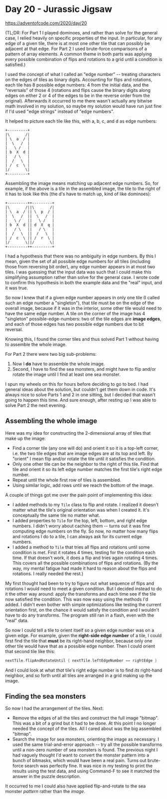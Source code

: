 # Day 20 - Jurassic Jigsaw

<https://adventofcode.com/2020/day/20>

(TL;DR: For Part 1 I played dominoes, and rather than solve for the general case, I relied heavily on specific properties of the input.  In particular, for any edge of a given tile, there is at most one other tile that can possibly be adjacent at that edge.  For Part 2 I used brute-force comparisons of a pattern of array elements.  A common theme in both parts was applying every possible combination of flips and rotations to a grid until a condition is satisfied.)

I used the concept of what I called an "edge number" -- treating characters on the edges of tiles as binary digits.  Accounting for flips and rotations, each tile has 8 possible edge numbers: 4 from the initial data, and the "reversals" of those 4 (rotations and flips cause the binary digits along edges on either 2 or 4 of the edges to be in the reverse order from the original).  Afterwards it occurred to me there wasn't actually any bitwise math involved in my solution, so maybe my solution would have run just fine if I'd used "edge strings" instead of "edge numbers".

It helped to picture each tile like this, with a, b, c, and d as edge numbers:

```text
+---------+
|\       /|
| \  a  / |
|  \   /  |
|   \ /   |
| b  X  d |
|   / \   |
|  /   \  |
| /  c  \ |
|/       \|
+---------+
```

Assembling the image means matching up adjacent edge numbers.  So, for example, if the above is a tile in the assembled image, the tile to the right of it has to look like this (the d's have to match up, kind of like dominoes):

```text
+---------++---------+
|\       /||\       /|
| \  a  / || \  p  / |
|  \   /  ||  \   /  |
|   \ /   ||   \ /   |
| b  X  d || d  X  q |
|   / \   ||   / \   |
|  /   \  ||  /   \  |
| /  c  \ || /  r  \ |
|/       \||/       \|
+---------++---------+
```

I had a hypothesis that there was no ambiguity in edge numbers.  By this I mean, given the set of all possible edge numbers for all tiles (including those from reversing bit order), any edge number appears in at most two tiles.  I was guessing that the input data was such that I could make this simplifying assumption rather than solve for the general case.  I wrote code to confirm this hypothesis in both the example data and the "real" input, and it was true.

So now I knew that if a given edge number appears in only one tile (I called such an edge number a "singleton"), that tile must be on the edge of the overall image, because if it was in the interior, some other tile would need to have the same edge number.   A tile on the corner of the image has 4 "singleton" possible-edge-numbers: two of the tile edges are **image edges**, and each of those edges has two possible edge numbers due to bit reversal.

Knowing this, I found the corner tiles and thus solved Part 1 without having to assemble the whole image.

For Part 2 there were two big sub-problems:

1. Now I **do** have to assemble the whole image.
2. Second, I have to find the sea monsters, and might have to flip and/or rotate the image until I find at least one sea monster.

I spun my wheels on this for hours before deciding to go to bed.  I had general ideas about the solution, but couldn't get them down in code.  It's always nice to solve Parts 1 and 2 in one sitting, but I decided that wasn't going to happen this time.  And sure enough, after resting up I was able to solve Part 2 the next evening.


## Assembling the whole image

Here was my idea for constructing the 2-dimensional array of tiles that make up the image:

- Find a corner tile (any one will do) and orient it so it is a top-left corner, i.e. the two tile edges that are image edges are at its top and left.  By "orient" I mean flip and/or rotate the tile until it satisfies the condition.
- Only one other tile can be the neighbor to the right of this tile.  Find that tile and orient it so its left edge number matches the first tile's right edge number.
- Repeat until the whole first row of tiles is assembled.
- Using similar logic, add rows until we reach the bottom of the image.

A couple of things got me over the pain point of implementing this idea:

- I added methods to my `Tile` class to flip and rotate.  I realized it doesn't matter what the tile's original orientation was when I created it.  It's conceptually the same tile no matter what.
- I added properties to `Tile` for the top, left, bottom, and right edge numbers.  I didn't worry about caching them -- turns out it was fine computing edge numbers on the fly.  So now, no matter how many flips and rotations I do to a tile, I can always ask for its current edge numbers.
- I added a method to `Tile` that tries all flips and rotations until some condition is met.  First it rotates 4 times, testing for the condition each time.  If that doesn't work, it does a flip and tries again rotating 4 times.  This covers all the possible combinations of flips and rotations.  (By the way, my mental fatigue had made it hard to reason about the flips and rotations.  I really needed the rest.)

My first thought had been to try to figure out what sequence of flips and rotations I would need to meet a given condition.  But I decided instead to do it the other way around: apply the transforms and each time see if the tile now satisfied the condition.  This was now easy using the methods I'd added.  I didn't even bother with simple optimizations like testing the current orientation first, on the chance it would satisfy the condition and I wouldn't have to do any transforms.  The program still ran in a flash, even with the "real" data.

So now I could tell a tile to orient itself so a given edge number was on a given edge.  For example, given the **right-side edge number** of a tile, I could first find the tile that **must** be its right-hand neighbor, because only one other tile would have that as a possible edge number.  Then I could orient that second tile like this:

```objective-c
nextTile.flipAndRotateUntil { nextTile.leftEdgeNumber == rightEdge }
```

And I could look at what *that* tile's right edge number is to find *its* right-hand neighbor, and so forth until all tiles are arranged in a grid making up the image.


## Finding the sea monsters

So now I had the arrangement of the tiles.  Next:

- Remove the edges of all the tiles and construct the full image "bitmap".  This was a bit of a grind but it had to be done.  At this point I no longer needed the concept of the tiles.  All I cared about was the big assembled "bitmap".
- Search the image for sea monsters, orienting the image as necessary.  I used the same trial-and-error approach -- try all the possible transforms until a non-zero number of sea monsters is found.  The previous night I had vaguely thought I'd want to convert the monster pattern into a bunch of bitmasks, which would have been a real pain.  Turns out brute-force search was perfectly fine.  It was nice in my testing to print the results using the test data, and using Command-F to see it matched the answer in the puzzle description.

It occurred to me I could also have applied flip-and-rotate to the sea monster *pattern* rather than the *image*.



